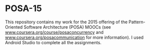 POSA-15
=======

This repository contains my work for the 2015
offering of the Pattern-Oriented Software Architecture (POSA) MOOCs
(see www.coursera.org/course/posaconcurrency and
www.coursera.org/posacommunication for more information). 
I used Android Studio to complete all the assignments.

